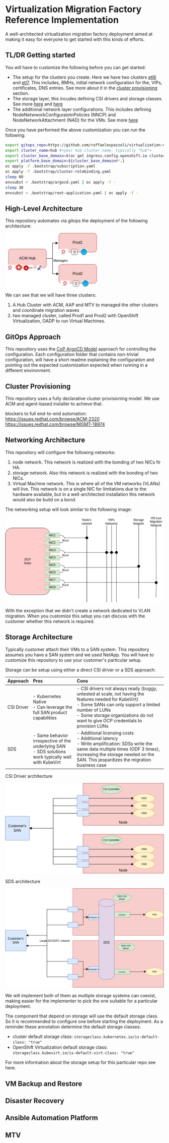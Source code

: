 # Virtualization Migration Factory Reference Implementation
A well-architected virtualization migration factory deployment aimed at making it easy for everyone to get started with this kinds of efforts.

## TL/DR Getting started 

You will have to customize the following before you can get started:

- The setup for the clusters you create. Here we have two clusters [etl6](./clusters/hub/overlays/cluster-etl6/) and [etl7](./clusters/hub/overlays/cluster-etl7/). This includes, BMHs, initial network configuration for the, VIPs, certificates, DNS entries. See more about it in the [cluster provisioning](#cluster-provisioning) section.
- The storage layer, this incudes defining CSI drivers and storage classes. See more [here](#storage-architecture) and [here](./storage.md)
- The additional network layer configurations. This includes defining NodeNetwworkConfiguraiotnPolicies (NNCP) and NodeNetworkAttachment (NAD) for the VMs. See more [here](#networking-architecture)

Once you have performed the above customization you can run the following:

```sh
export gitops_repo=https://github.com/raffaelespazzoli/virtualization-migration-factory-reference-implementation.git #<your newly created repo>
export cluster_name=hub #<your hub cluster name, typically "hub">
export cluster_base_domain=$(oc get ingress.config.openshift.io cluster --template={{.spec.domain}} | sed -e "s/^apps.//")
export platform_base_domain=${cluster_base_domain#*.}
oc apply -f .bootstrap/subscription.yaml
oc apply -f .bootstrap/cluster-rolebinding.yaml
sleep 60
envsubst < .bootstrap/argocd.yaml | oc apply -f -
sleep 30
envsubst < .bootstrap/root-application.yaml | oc apply -f -
```

## High-Level Architecture

This repository automates via gitops the deployment of the following architecture:

![well-architected migration factory](media/clusters.drawio.png)

We can see that we will have three clusters:

1. A Hub Cluster with ACM, AAP and MTV to managed the other clusters and coordinate migration waves
2. two managed cluster, called Prod1 and Prod2 with OpenShift Virtualization, OADP to run Virtual Machines.


## GitOps Approach

This repository uses the [CoP ArgoCD Model](https://github.com/redhat-cop/gitops-standards-repo-template) approach for controlling the configuration.
Each configuration folder that contains non-trivial configuration, will have a short readme explaining the configuration and pointing out the expected customization expected when running in a different environment.

## Cluster Provisioning

This repository uses a fully declarative cluster provisioning model. We use ACM and agent-based installer to achieve that.


blockers to full end-to-end automation:
https://issues.redhat.com/browse/ACM-2320
https://issues.redhat.com/browse/MGMT-18974

## Networking Architecture

This repository will configure the following networks:

1. node network. This network is realized with the bonding of two NICs fir HA.
2. storage network. Also this network is realized with the bonding of two NICs.
3. Virtual Machine network. This is where all of the VM networks (VLANs) will live. This network is on a single NIC for limitations due to the hardware available, but in a well-architected installation this network would also be build on a bond.

The networking setup will look similar to the following image:

![networking](media/networking.drawio.png)

With the exception that we didn't create a network dedicated to VLAN migration. When you customize this setup you can discuss with the customer whether this network is required.

## Storage Architecture

Typically customer attach their VMs to a SAN system. This repository assumes you have a SAN system and we used NetApp. You will have to customize this repository to use your customer's particular setup.

Storage can be setup using either a direct CSI driver or a SDS approach:

| Approach | Pros | Cons |
| :-------- | :------- | :------- |
| CSI Driver | - Kubernetes Native</br> - Can leverage the full SAN product capabilities | - CSI drivers not always ready (buggy, untested at scale, not having the features  needed for KubeVirt) </br> - Some SANs can only support a limited number of LUNs </br> - Some storage organizations do not want to give OCP credentials to provision LUNs |
| SDS | - Same behavior irrespective of the underlying SAN </br> - SDS solutions work typically well with KubeVirt | - Additional licensing costs </br> - Additional latency </br> - Write amplification: SDSs write the same data multiple times (ODF 3 times), increasing the storage needed on the SAN. This jeopardizes the migration business case |

CSI Driver architecture

![csi](media/csi.drawio.png)

SDS architecture

![sds](media/sds.drawio.png)

We will implement both of them as multiple storage systems can coexist, making easier for the implementer to pick the one suitable for a particular deployment.

The component that depend on storage will use the default storage class. So it is recommended to configure one before starting the deployment. As a reminder these annotation determine the default storage classes:

- cluster default storage class: `storageclass.kubernetes.io/is-default-class: "true"`
- OpenShift Virtualization default storage class: `storageclass.kubevirt.io/is-default-virt-class: "true"`

For more information about the storage setup for this particular repo see here.

## VM Backup and Restore


## Disaster Recovery


## Ansible Automation Platform


## MTV

